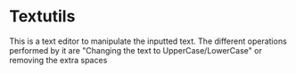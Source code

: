 # Textutils
This is a text editor to manipulate the inputted text. The different operations performed by it are "Changing the text to UpperCase/LowerCase" or removing the extra spaces 
